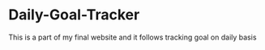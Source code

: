 # Daily-Goal-Tracker
This is a part of my final website and it follows tracking goal on daily basis

